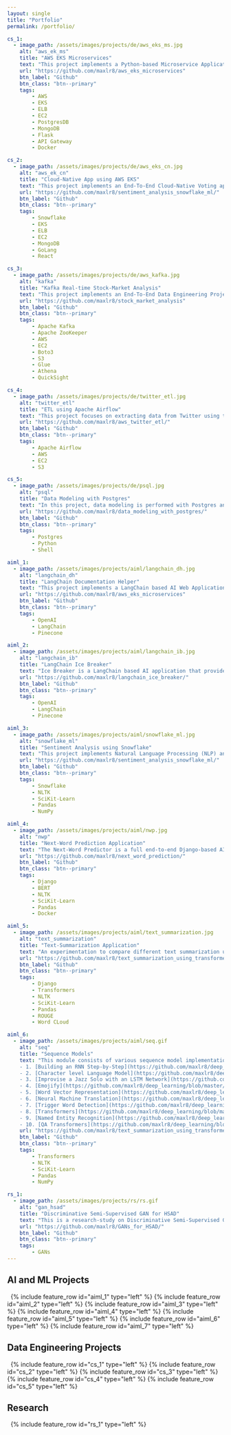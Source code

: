 ```yaml
---
layout: single
title: "Portfolio"
permalink: /portfolio/

cs_1:
  - image_path: /assets/images/projects/de/aws_eks_ms.jpg
    alt: "aws_ek_ms"
    title: "AWS EKS Microservices"
    text: "This project implements a Python-based Microservice Application on AWS Elastic Kubernetes Services (EKS) where a user can upload a video and get it processed into a sound file (mp3)."
    url: "https://github.com/maxlr8/aws_eks_microservices"
    btn_label: "Github"
    btn_class: "btn--primary"
    tags:
        - AWS
        - EKS
        - ELB
        - EC2
        - PostgresDB
        - MongoDB
        - Flask
        - API Gateway
        - Docker

cs_2:
  - image_path: /assets/images/projects/de/aws_eks_cn.jpg
    alt: "aws_ek_cn"
    title: "Cloud-Native App using AWS EKS"
    text: "This project implements an End-To-End Cloud-Native Voting application using AWS EKS (Amazon Elastic Kubernetes Services) where users can caste their votes."
    url: "https://github.com/maxlr8/sentiment_analysis_snowflake_ml/"
    btn_label: "Github"
    btn_class: "btn--primary"
    tags:
        - Snowflake
        - EKS
        - ELB
        - EC2
        - MongoDB
        - GoLang
        - React

cs_3:
  - image_path: /assets/images/projects/de/aws_kafka.jpg
    alt: "kafka"
    title: "Kafka Real-time Stock-Market Analysis"
    text: "This project implements an End-To-End Data Engineering Project on Real-Time Stock Market Data using Kafka and the dynamically generated data is stored in the S3 bucket which can is crawled using Glue, fetched using Athena and visualized using QuickSight."
    url: "https://github.com/maxlr8/stock_market_analysis"
    btn_label: "Github"
    btn_class: "btn--primary"
    tags:
        - Apache Kafka
        - Apache ZooKeeper
        - AWS
        - EC2
        - Boto3
        - S3
        - Glue 
        - Athena
        - QuickSight

cs_4:
  - image_path: /assets/images/projects/de/twitter_etl.jpg
    alt: "twitter_etl"
    title: "ETL using Apache Airflow"
    text: "This project focuses on extracting data from Twitter using the Twitter API, transforming the data using Python and loading it into S3-bucket."
    url: "https://github.com/maxlr8/aws_twitter_etl/"
    btn_label: "Github"
    btn_class: "btn--primary"
    tags:
        - Apache Airflow
        - AWS
        - EC2
        - S3

cs_5:
  - image_path: /assets/images/projects/de/psql.jpg
    alt: "psql"
    title: "Data Modeling with Postgres"
    text: "In this project, data modeling is performed with Postgres and an ETL (Extract, Transform, Load) pipeline is employed using Python."
    url: "https://github.com/maxlr8/data_modeling_with_postgres/"
    btn_label: "Github"
    btn_class: "btn--primary"
    tags:
        - Postgres
        - Python
        - Shell

aiml_1:
  - image_path: /assets/images/projects/aiml/langchain_dh.jpg
    alt: "langchain_dh"
    title: "LangChain Documentation Helper"
    text: "This project implements a LangChain based AI Web Application that is trained and deployed to answer ay question about LangChain (Sources from Official LangChain documentation)."
    url: "https://github.com/maxlr8/aws_eks_microservices"
    btn_label: "Github"
    btn_class: "btn--primary"
    tags:
        - OpenAI
        - LangChain
        - Pinecone

aiml_2:
  - image_path: /assets/images/projects/aiml/langchain_ib.jpg
    alt: "langchain_ib"
    title: "LangChain Ice Breaker"
    text: "Ice Breaker is a LangChain based AI application that provides ice breakers for a given person by crawling through a person's LinkedIn and Twitter accounts using Tools, Chains and Agents in LangChains, helping to initiate a captivating conversation with that person."
    url: "https://github.com/maxlr8/langchain_ice_breaker/"
    btn_label: "Github"
    btn_class: "btn--primary"
    tags:
        - OpenAI
        - LangChain
        - Pinecone

aiml_3:
  - image_path: /assets/images/projects/aiml/snowflake_ml.jpg
    alt: "snowflake_ml"
    title: "Sentiment Analysis using Snowflake"
    text: "This project implements Natural Language Processing (NLP) and Machine Learning (ML) within Snowflake using Snowpark Python on Kaggle's IMDB dataset."
    url: "https://github.com/maxlr8/sentiment_analysis_snowflake_ml/"
    btn_label: "Github"
    btn_class: "btn--primary"
    tags:
        - Snowflake
        - NLTK
        - SciKit-Learn
        - Pandas
        - NumPy

aiml_4:
  - image_path: /assets/images/projects/aiml/nwp.jpg
    alt: "nwp"
    title: "Next-Word Prediction Application"
    text: "The Next-Word Predictor is a full end-to-end Django-based AI application, powered by BERT LM under the hood, that continually suggests upcoming words as the user types giving user specific metrics on typing along with login and authentication features."
    url: "https://github.com/maxlr8/next_word_prediction/"
    btn_label: "Github"
    btn_class: "btn--primary"
    tags:
        - Django
        - BERT
        - NLTK
        - SciKit-Learn
        - Pandas
        - Docker

aiml_5:
  - image_path: /assets/images/projects/aiml/text_summarization.jpg
    alt: "text_summarization"
    title: "Text-Summarization Application"
    text: "An experimentation to compare different text summarization using different state-of-the-art transformer models."
    url: "https://github.com/maxlr8/text_summarization_using_transformers/"
    btn_label: "Github"
    btn_class: "btn--primary"
    tags:
        - Django
        - Transformers
        - NLTK
        - SciKit-Learn
        - Pandas
        - ROUGE
        - Word CLoud

aiml_6:
  - image_path: /assets/images/projects/aiml/seq.gif
    alt: "seq"
    title: "Sequence Models"
    text: "This module consists of various sequence model implementations such as RNNs, LSTMs, and Transformers.<br>
    - 1. [Building an RNN Step-by-Step](https://github.com/maxlr8/deep_learning/blob/master/5_sequential_neural_networks/1_building_an_rnn/Building_a_Recurrent_Neural_Network_Step_by_Step.ipynb)
    - 2. [Character level Language Model](https://github.com/maxlr8/deep_learning/blob/master/5_sequential_neural_networks/1_building_an_rnn/Building_a_Recurrent_Neural_Network_Step_by_Step.ipynb)
    - 3. [Improvise a Jazz Solo with an LSTM Network](https://github.com/maxlr8/deep_learning/blob/master/5_sequential_neural_networks/3_jazz_improvization_using_lstm/Improvise_a_Jazz_Solo_with_an_LSTM_Network.ipynb)
    - 4. [Emojify](https://github.com/maxlr8/deep_learning/blob/master/5_sequential_neural_networks/4_emojify/Emojify.ipynb)
    - 5. [Word Vector Representation](https://github.com/maxlr8/deep_learning/blob/master/5_sequential_neural_networks/5_word_vector_representation/Operations_on_word_vectors.ipynb)
    - 6. [Neural Machine Translation](https://github.com/maxlr8/deep_learning/blob/master/5_sequential_neural_networks/6_machine_translation/Neural_machine_translation_with_attention.ipynb)
    - 7. [Trigger Word Detection](https://github.com/maxlr8/deep_learning/blob/master/5_sequential_neural_networks/7_trigger_word_detection/Trigger_word_detection.ipynb)
    - 8. [Transformers](https://github.com/maxlr8/deep_learning/blob/master/5_sequential_neural_networks/8_transformers/Transformers.ipynb)
    - 9. [Named Entity Recognition](https://github.com/maxlr8/deep_learning/blob/master/5_sequential_neural_networks/9_named_entity_recognition/Transformer_application_Named_Entity_Recognition.ipynb)
    - 10. [QA Transformers](https://github.com/maxlr8/deep_learning/blob/master/5_sequential_neural_networks/10_qa_transformer/QA_transformer.ipynb)"
    url: "https://github.com/maxlr8/text_summarization_using_transformers/"
    btn_label: "Github"
    btn_class: "btn--primary"
    tags:
        - Transformers
        - NLTK
        - SciKit-Learn
        - Pandas
        - NumPy

rs_1:
  - image_path: /assets/images/projects/rs/rs.gif
    alt: "gan_hsad"
    title: "Discriminative Semi-Supervised GAN for HSAD"
    text: "This is a research-study on Discriminative Semi-Supervised Generative Adversarial Network (DSS-GAN) used in a study on Hyperspectral Anomaly Detection. The model is designed to leverage both labeled and unlabeled data for improved performance in Hyperspectral Image Analysis."
    url: "https://github.com/maxlr8/GANs_for_HSAD/"
    btn_label: "Github"
    btn_class: "btn--primary"
    tags:
        - GANs
---
```



## AI and ML Projects

&nbsp;
{% include feature_row id="aiml_1" type="left" %}
<a name="LangChain Documentation Helper">
{% include feature_row id="aiml_2" type="left" %}
<a name="LangChain Ice Breaker">
{% include feature_row id="aiml_3" type="left" %}
<a name="Sentiment Analysis using Snowflake ML">
{% include feature_row id="aiml_4" type="left" %}
<a name="Next-Word Predictor">
{% include feature_row id="aiml_5" type="left" %}
<a name="Text-Summarization">
{% include feature_row id="aiml_6" type="left" %}
<a name="Sequence Models">
{% include feature_row id="aiml_7" type="left" %}
<a name="Convolution Neural Networks">
<br>


## Data Engineering Projects 

&nbsp;
{% include feature_row id="cs_1" type="left" %}
<a name="AWS EKS Microservices"></a>
{% include feature_row id="cs_2" type="left" %}
<a name="Cloud-Native Voting App using AWS EKS"></a>
{% include feature_row id="cs_3" type="left" %}
<a name="Real-time Stock-Market Analysis using Kafka"></a>
{% include feature_row id="cs_4" type="left" %}
<a name="ETL using Apache Airflow"></a>
{% include feature_row id="cs_5" type="left" %}
<a name="Data Modeling with Postgres"></a>
<br>


## Research

&nbsp;
{% include feature_row id="rs_1" type="left" %}
<a name="Discriminative Semi-Supervised GAN for HSAD"></a>
<br>
